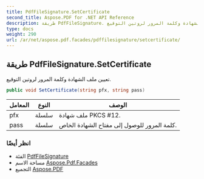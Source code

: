 ```yaml
---
title: PdfFileSignature.SetCertificate
second_title: Aspose.PDF for .NET API Reference
description: طريقة PdfFileSignature. تعيين ملف الشهادة وكلمة المرور لروتين التوقيع
type: docs
weight: 290
url: /ar/net/aspose.pdf.facades/pdffilesignature/setcertificate/
---
```

## طريقة PdfFileSignature.SetCertificate

تعيين ملف الشهادة وكلمة المرور لروتين التوقيع.

```csharp
public void SetCertificate(string pfx, string pass)
```

| المعامل | النوع | الوصف |
| --- | --- | --- |
| pfx | سلسلة | ملف شهادة PKCS #12. |
| pass | سلسلة | كلمة المرور للوصول إلى مفتاح الشهادة الخاص. |

### انظر أيضًا

* الفئة [PdfFileSignature](../)
* مساحة الاسم [Aspose.Pdf.Facades](../../../aspose.pdf.facades/)
* التجميع [Aspose.PDF](../../../)